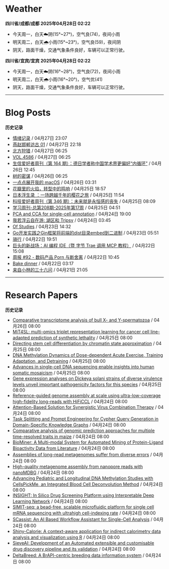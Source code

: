# Weather
<!--qweather:start-->
**四川省/成都/成都 2025年04月28日 02:22**
- 今天周一，白天☁️阴(15°~27°)，空气良(74)，夜间小雨
- 明天周二，白天🌧️小雨(15°~23°)，空气良(59)，夜间阴
- 阴天，路面干燥，交通气象条件良好，车辆可以正常行驶。

**四川省/宜宾/宜宾 2025年04月28日 02:22**
- 今天周一，白天☁️阴(16°~28°)，空气良(72)，夜间小雨
- 明天周二，白天🌧️小雨(16°~20°)，空气优(41)
- 阴天，路面干燥，交通气象条件良好，车辆可以正常行驶。
<!--qweather:end-->
---
# Blog Posts
<!--rss-blogs:start-->
**历史记录**
- [情绪记录](https://www.skyue.com/25042723.html) / 04月27日 23:07
- [燕赵邯郸访古 01](https://blog.pursuitus.com/yan-zhao-handan-visits-01.html) / 04月27日 22:18
- [北方狩猎](http://m.wufazhuce.com/article/6772) / 04月27日 06:25
- [VOL.4586](http://m.wufazhuce.com/one/4737) / 04月27日 06:25
- [生信爱好者周刊（第 164 期）：德日学者称中国学术界更偏好“内循环”](https://openbiox.github.io/weekly/issue-164/) / 04月26日 12:45
- [树的密谋](http://m.wufazhuce.com/article/6771) / 04月26日 06:25
- [一点点展开我的 macOS](https://anotherdayu.com/2025/6733/) / 04月26日 03:31
- [花瓣里的火焰，转型中的鸣响](https://justgoidea.com/flames-in-petals-sounds-of-transformation/) / 04月25日 18:57
- [日本浮生录 ：一场跨越千年的樱花之旅](https://song.al/sakura) / 04月25日 11:54
- [科技爱好者周刊（第 346 期）：未来就是永恒感的丧失](http://www.ruanyifeng.com/blog/2025/04/weekly-issue-346.html) / 04月25日 08:09
- [学习周刊-总第208期-2025年第17周](https://wiki.eryajf.net/pages/f8507e/) / 04月25日 04:51
- [PCA and CCA for single-cell annotation](https://divingintogeneticsandgenomics.com/talk/2025-pythia-cell-anno/) / 04月24日 19:00
- [我若浮云自在游: 湖区和 Tripsy](https://anotherdayu.com/2025/6723/) / 04月24日 03:45
- [Of Studies](https://imzm.im/of-studies/) / 04月23日 14:32
- [Go开发实践之Gin框架将前端的dist目录embed到二进制](https://wiki.eryajf.net/pages/5d6f15/) / 04月23日 05:51
- [骑行](https://anotherdayu.com/2025/6717/) / 04月22日 19:51
- [巨头的新战场：AI 编程 IDE（暨 字节 Trae 调用 MCP 教程）](http://www.ruanyifeng.com/blog/2025/04/trae-mcp.html) / 04月22日 15:08
- [周报 #92 - 数码产品 Porn 与断舍离](https://www.pseudoyu.com/posts/weekly_review_92) / 04月22日 10:45
- [Bake dinner](https://anotherdayu.com/2025/6713/) / 04月22日 03:17
- [来自小林的三十六问](https://blog.pursuitus.com/thirty-six-questions.html) / 04月21日 21:05
<!--rss-blogs:end-->
---
# Research Papers
<!--rss-papers:start-->
**历史记录**
- [Comparative transcriptome analysis of bull X- and Y-spermatozoa](https://www.nature.com/articles/s41598-025-99438-2) / 04月26日 08:00
- [MiT4SL: multi-omics triplet representation learning for cancer cell line-adapted prediction of synthetic lethality](https://www.biorxiv.org/content/10.1101/2025.04.20.649694v1?rss=1) / 04月25日 08:00
- [Directing stem cell differentiation by chromatin state approximation](https://www.biorxiv.org/content/10.1101/2025.04.24.650451v1?rss=1) / 04月25日 08:00
- [DNA Methylation Dynamics of Dose-dependent Acute Exercise, Training Adaptation, and Detraining](https://www.biorxiv.org/content/10.1101/2025.04.22.650067v1?rss=1) / 04月25日 08:00
- [Advances in single-cell DNA sequencing enable insights into human somatic mosaicism](https://www.nature.com/articles/s41576-025-00832-3) / 04月25日 08:00
- [Gene expression analyses on Dickeya solani strains of diverse virulence levels unveil important pathogenicity factors for this species](https://www.nature.com/articles/s41598-025-98321-4) / 04月25日 08:00
- [Reference-guided genome assembly at scale using ultra-low-coverage high-fidelity long-reads with HiFiCCL](https://www.biorxiv.org/content/10.1101/2025.04.20.649739v1?rss=1) / 04月24日 08:00
- [Attention-Based Solution for Synergistic Virus Combination Therapy](https://www.biorxiv.org/content/10.1101/2025.04.22.649915v1?rss=1) / 04月24日 08:00
- [Task Splitting and Prompt Engineering for Cypher Query Generation in Domain-Specific Knowledge Graphs](https://www.biorxiv.org/content/10.1101/2025.04.23.649790v1?rss=1) / 04月24日 08:00
- [Comparative analysis of genomic prediction approaches for multiple time-resolved traits in maize](https://www.biorxiv.org/content/10.1101/2025.04.22.649925v1?rss=1) / 04月24日 08:00
- [BioMiner: A Multi-modal System for Automated Mining of Protein-Ligand Bioactivity Data from Literature](https://www.biorxiv.org/content/10.1101/2025.04.22.648951v1?rss=1) / 04月24日 08:00
- [Assemblies of long-read metagenomes suffer from diverse errors](https://www.biorxiv.org/content/10.1101/2025.04.22.649783v1?rss=1) / 04月24日 08:00
- [High-quality metagenome assembly from nanopore reads with nanoMDBG](https://www.biorxiv.org/content/10.1101/2025.04.22.649928v1?rss=1) / 04月24日 08:00
- [Advancing Pediatric and Longitudinal DNA Methylation Studies with CellsPickMe, an Integrated Blood Cell Deconvolution Method](https://www.biorxiv.org/content/10.1101/2025.04.22.649907v1?rss=1) / 04月24日 08:00
- [INSIGHT: In Silico Drug Screening Platform using Interpretable Deep Learning Network](https://www.biorxiv.org/content/10.1101/2025.04.21.649855v1?rss=1) / 04月24日 08:00
- [SIMIT-seq: a bead-free, scalable microfluidic platform for single cell mRNA sequencing with ultrahigh cell-indexing rate](https://www.biorxiv.org/content/10.1101/2025.04.23.650129v1?rss=1) / 04月24日 08:00
- [SCassist: An AI Based Workflow Assistant for Single-Cell Analysis](https://www.biorxiv.org/content/10.1101/2025.04.22.650107v1?rss=1) / 04月24日 08:00
- [Shiny-Calorie: A context-aware application for indirect calorimetry data analysis and visualization using R](https://www.biorxiv.org/content/10.1101/2025.04.24.648116v1?rss=1) / 04月24日 08:00
- [SieveAI: Development of an Automated extensible and customisable drug discovery pipeline and its validation](https://www.biorxiv.org/content/10.1101/2025.04.20.648820v1?rss=1) / 04月24日 08:00
- [DeltaBreed: A BrAPI-centric breeding data information system](https://www.biorxiv.org/content/10.1101/2025.04.23.650200v1?rss=1) / 04月24日 08:00
<!--rss-papers:end-->
